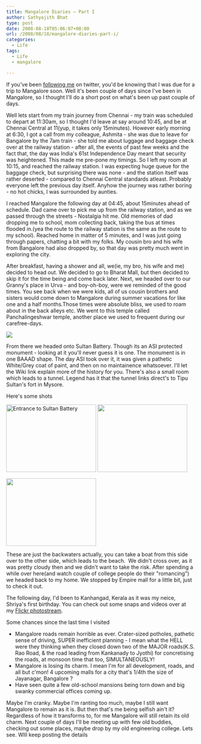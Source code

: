 ```yaml
---
title: Mangalore Diaries – Part I
author: Sathyajith Bhat
type: post
date: 2008-08-18T05:06:07+00:00
url: /2008/08/18/mangalore-diaries-part-i/
categories:
  - Life
tags:
  - Life
  - mangalore

---
```

If you've been <a href="https://twitter.com/sathyabhat" target="_blank">following me</a> on twitter, you'd be knowing that I was due for a trip to Mangalore soon. Well it's been couple of days since I've been in Mangalore, so I thought I'll do a short post on what's been up past couple of days.



Well lets start from my train journey from Chennai - my train was scheduled to depart at 11:30am, so I thought I'd leave at say around 10:45, and be at Chennai Central at 11(yup, it takes only 15minutes). However early morning at 6:30, I got a call from my colleague, Ashmita - she was due to leave for Bangalore by the 7am train - she told me about luggage and baggage check over at the railway station - after all, the events of past few weeks and the fact that, the day was India's 61st Independence Day meant that security was heightened. This made me pre-pone my timings. So I left my room at 10:15, and reached the railway station. I was expecting huge queue for the baggage check, but surprising there was none - and the station itself was rather deserted - compared to Chennai Central standards atleast. Probably everyone left the previous day itself. Anyhow the journey was rather boring - no hot chicks, I was surrounded by aunties.

I reached Mangalore the following day at 04:45, about 15minutes ahead of schedule. Dad came over to pick me up from the railway station, and as we passed through the streets - Nostalgia hit me. Old memories of dad dropping me to school, mom collecting back, taking the bus at times flooded in.(yea the route to the railway station is the same as the route to my school). Reached home in matter of 5 minutes, and I was just going through papers, chatting a bit with my folks. My cousin bro and his wife from Bangalore had also dropped by, so that day was pretty much went in exploring the city.

After breakfast, having a shower and all, we(ie, my bro, his wife and me) decided to head out. We decided to go to Bharat Mall, but then decided to skip it for the time being and come back later. Next, we headed over to our Granny's place in Urva - and boy-oh-boy, were we reminded of the good times. You see back when we were kids, all of us cousin brothers and sisters would come down to Mangalore during summer vacations for like one and a half months.Those times were absolute bliss, we used to roam about in the back alleys etc. We went to this temple called Panchalingeshwar temple, another place we used to frequent during our carefree-days.

[![][1]][2]

From there we headed onto Sultan Battery. Though its an ASI protected monument - looking at it you'll never guess it is one. The monument is in one BAAAD shape. The day ASI took over it, it was given a pathetic White/Grey coat of paint, and then on no maintainence whatsoever. I'll let the Wiki link explain more of the history for you. There's also a small room which leads to a tunnel. Legend has it that the tunnel links direct's to Tipu Sultan's fort in Mysore.

Here's some shots

<img src="https://farm4.static.flickr.com/3268/2772183380_b2e069b239_m.jpg" alt="Entrance to Sultan Battery" width="240" height="180" /> [<img src="https://farm4.static.flickr.com/3190/2772183382_edaacb99eb_m.jpg" alt="" width="240" height="180" />][3]

[<img src="https://farm4.static.flickr.com/3008/2772184098_07d2d8fc65_m.jpg" alt="" width="240" height="180" />][4]

These are just the backwaters actually, you can take a boat from this side over to the other side, which leads to the beach.  We didn't cross over, as it was pretty cloudy then and we didn't want to take the risk. After spending a while over here(and watch couple of college people do their "romancing") we headed back to my home. We stopped by Empire mall for a little bit, just to check it out.

The following day, I'd been to Kanhangad, Kerala as it was my neice, Shriya's first birthday. You can check out some snaps and videos over at my <a href="https://flickr.com/photos/sathyabhat" target="_blank">Flickr photostream</a>.

Some chances since the last time I visited

  * Mangalore roads remain horrible as ever. Crater-sized potholes, pathetic sense of driving, SUPER inefficient planning - I mean what the HELL were they thinking when they closed down two of the MAJOR roads(K.S. Rao Road, & the road leading from Kankanady to Jyothi) for concretising the roads, at monsoon time that too, SIMULTANEOUSLY!
  * Mangalore is losing its charm. I mean I'm for all development, roads, and all but c'mon! 4 upcoming malls for a city that's 1/4th the size of Jayanagar, Bangalore ?
  * Have seen quite a few old-school mansions being torn down and big swanky commercial offices coming up.

Maybe I'm cranky. Maybe I'm ranting too much, maybe I still want Mangalore to remain as it is. But then that's me being selfish ain't it? Regardless of how it transforms to, for me Mangalore will still retain its old charm. Next couple of days I'll be meeting up with few old buddies, checking out some places, maybe drop by my old engineering college. Lets see. WIll keep posting the details

 [1]: https://farm4.static.flickr.com/3164/2772183372_2b44b0230b_m.jpg
 [2]: https://www.flickr.com/photos/sathyabhat/2772183372/
 [3]: https://www.flickr.com/photos/sathyabhat/2772183382/https://www.flickr.com/photos/sathyabhat/2772183382/
 [4]: https://www.flickr.com/photos/sathyabhat/2772184098/
